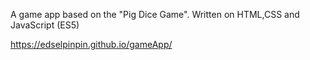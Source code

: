 A game app based on the "Pig Dice Game". 
Written on HTML,CSS and JavaScript (ES5)

https://edselpinpin.github.io/gameApp/
